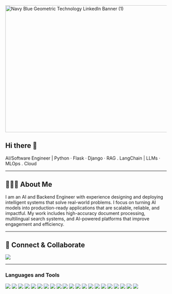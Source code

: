 <img width="1584" height="396" alt="Navy Blue Geometric Technology LinkedIn Banner (1)" src="https://github.com/user-attachments/assets/f7b808e9-cea3-4381-a176-f10c5e5558d5" />

## Hi there 👋

AI/Software Engineer | Python · Flask · Django · RAG . LangChain | LLMs · MLOps . Cloud

---

## 👩🏻‍💻 About Me

I am an AI and Backend Engineer with experience designing and deploying intelligent systems that solve real-world problems. I focus on turning AI models into production-ready applications that are scalable, reliable, and impactful. My work includes high-accuracy document processing, multilingual search systems, and AI-powered platforms that improve engagement and efficiency.

<!-- 
---

## 🚀 Currently Building

-->
---

## 🌟 Connect & Collaborate

<!-- <a href="https://jasminepvo.com" target="_blank"><img src="https://img.shields.io/static/v1?&style=flat&logo=react&logoColor=AD9D90&labelColor=white&label=&message=PORTFOLIO&color=AD9D90"/></a> -->
<!-- <a href="https://youtube.com/@jasminepvo" target="_blank"><img src="https://img.shields.io/static/v1?&style=flat&logo=youtube&logoColor=AD9D90&labelColor=white&label=&message=YOUTUBE&color=AD9D90"/></a> -->
<a href="https://www.linkedin.com/in/nada-dev" target="_blank"><img src="https://img.shields.io/static/v1?&style=flat&logo=linkedin&logoColor=AD9D90&labelColor=white&label=&message=LINKEDIN&color=543c92"/></a>

---

### Languages and Tools

<a href="https://docs.python.org/3/" target="_blank"><img src="https://img.shields.io/static/v1?&style=flat&logo=python&logoColor=white&labelColor=543c92&label=&message=PYTHON&color=543c92"/></a>
<a href="https://www.tensorflow.org/" target="_blank"><img src="https://img.shields.io/static/v1?&style=flat&logo=tensorflow&logoColor=white&labelColor=543c92&label=&message=TENSORFLOW&color=543c92"/></a>
<a href="https://python.langchain.com/" target="_blank"><img src="https://img.shields.io/static/v1?&style=flat&logo=langchain&logoColor=white&labelColor=543c92&label=&message=LANGCHAIN&color=543c92"/></a>
<a href="https://huggingface.co/docs/transformers/index" target="_blank"><img src="https://img.shields.io/static/v1?&style=flat&logo=huggingface&logoColor=white&labelColor=543c92&label=&message=LLMS&color=543c92"/></a>
<a href="https://pytorch.org/" target="_blank"><img src="https://img.shields.io/static/v1?&style=flat&logo=pytorch&logoColor=white&labelColor=543c92&label=&message=DEEP-LEARNING&color=543c92"/></a>
<a href="https://opencv.org/" target="_blank"><img src="https://img.shields.io/static/v1?&style=flat&logo=opencv&logoColor=white&labelColor=543c92&label=&message=COMPUTER-VISION&color=543c92"/></a>
<a href="https://pandas.pydata.org/docs/" target="_blank"><img src="https://img.shields.io/static/v1?&style=flat&logo=pandas&logoColor=white&labelColor=543c92&label=&message=PANDAS&color=543c92"/></a>
<a href="https://numpy.org/doc/" target="_blank"><img src="https://img.shields.io/static/v1?&style=flat&logo=numpy&logoColor=white&labelColor=543c92&label=&message=NUMPY&color=543c92"/></a>
<a href="https://flask.palletsprojects.com/" target="_blank"><img src="https://img.shields.io/static/v1?&style=flat&logo=flask&logoColor=white&labelColor=543c92&label=&message=FLASK&color=543c92"/></a>
<a href="https://docs.djangoproject.com/" target="_blank"><img src="https://img.shields.io/static/v1?&style=flat&logo=django&logoColor=white&labelColor=543c92&label=&message=DJANGO&color=543c92"/></a>
<a href="https://docs.docker.com/" target="_blank"><img src="https://img.shields.io/static/v1?&style=flat&logo=docker&logoColor=white&labelColor=543c92&label=&message=DOCKER&color=543c92"/></a>
<a href="https://docs.aws.amazon.com/" target="_blank"><img src="https://img.shields.io/static/v1?&style=flat&logo=amazonaws&logoColor=white&labelColor=543c92&label=&message=AWS&color=543c92"/></a>
<a href="https://learn.microsoft.com/en-us/azure/" target="_blank"><img src="https://img.shields.io/static/v1?&style=flat&logo=microsoftazure&logoColor=white&labelColor=543c92&label=&message=AZURE&color=543c92"/></a>
<a href="https://docs.github.com/en/actions" target="_blank"><img src="https://img.shields.io/static/v1?&style=flat&logo=githubactions&logoColor=white&labelColor=543c92&label=&message=CI/CD&color=543c92"/></a>
<a href="https://git-scm.com/doc" target="_blank"><img src="https://img.shields.io/static/v1?&style=flat&logo=git&logoColor=white&labelColor=543c92&label=&message=GIT&color=543c92"/></a>
<a href="https://ubuntu.com/tutorials/command-line-for-beginners" target="_blank"><img src="https://img.shields.io/static/v1?&style=flat&logo=linux&logoColor=white&labelColor=543c92&label=&message=LINUX&color=543c92"/></a>
<a href="https://platform.openai.com/docs/" target="_blank"><img src="https://img.shields.io/static/v1?&style=flat&logo=openai&logoColor=white&labelColor=543c92&label=&message=OPENAI-API&color=543c92"/></a>
<a href="https://ai.google.dev/" target="_blank"><img src="https://img.shields.io/static/v1?&style=flat&logo=google-gemini&logoColor=white&labelColor=543c92&label=&message=GEMINI-API&color=543c92"/></a>
<a href="https://developer.mozilla.org/en-US/docs/Web/JavaScript" target="_blank"><img src="https://img.shields.io/static/v1?&style=flat&logo=javascript&logoColor=white&labelColor=543c92&label=&message=JAVASCRIPT&color=543c92"/></a>
<a href="https://developer.mozilla.org/en-US/docs/Web/HTML" target="_blank"><img src="https://img.shields.io/static/v1?&style=flat&logo=HTML5&logoColor=white&labelColor=543c92&label=&message=HTML&color=543c92"/></a>
<a href="https://developer.mozilla.org/en-US/docs/Web/CSS" target="_blank"><img src="https://img.shields.io/static/v1?&style=flat&logo=CSS3&logoColor=white&labelColor=543c92&label=&message=CSS&color=543c92"/></a>
